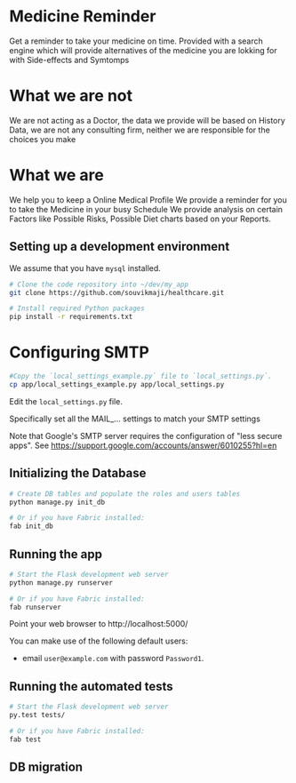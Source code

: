 # Medicine Reminder

Get a reminder to take your medicine on time.
Provided with a search engine which will provide alternatives of the medicine you are lokking for with Side-effects and Symtomps

# What we are not

We are not acting as a Doctor, the data we provide will be based on History Data, we are not any consulting firm, neither we are responsible for the choices you make

# What we are

We help you to keep a Online Medical Profile
We provide a reminder for you to take the Medicine in your busy Schedule
We provide analysis on certain Factors like Possible Risks, Possible Diet charts based on your Reports.

## Setting up a development environment

We assume that you have `mysql` installed.

```bash
# Clone the code repository into ~/dev/my_app
git clone https://github.com/souvikmaji/healthcare.git

# Install required Python packages
pip install -r requirements.txt
```


# Configuring SMTP

```bash
#Copy the `local_settings_example.py` file to `local_settings.py`.
cp app/local_settings_example.py app/local_settings.py
```

Edit the `local_settings.py` file.

Specifically set all the MAIL_... settings to match your SMTP settings

Note that Google's SMTP server requires the configuration of "less secure apps".
See https://support.google.com/accounts/answer/6010255?hl=en


## Initializing the Database
```bash
# Create DB tables and populate the roles and users tables
python manage.py init_db

# Or if you have Fabric installed:
fab init_db
```


## Running the app
```bash
# Start the Flask development web server
python manage.py runserver

# Or if you have Fabric installed:
fab runserver
```

Point your web browser to http://localhost:5000/

You can make use of the following default users:
- email `user@example.com` with password `Password1`.


## Running the automated tests
```bash
# Start the Flask development web server
py.test tests/

# Or if you have Fabric installed:
fab test
```

## DB migration
